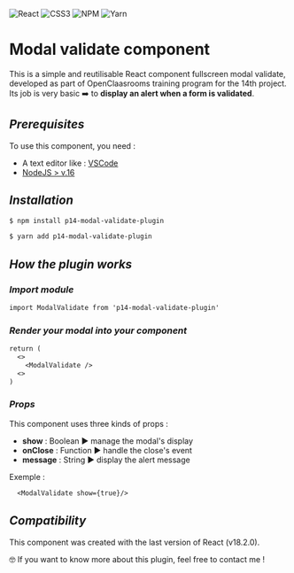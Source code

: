 ![React](https://img.shields.io/badge/react-%2320232a.svg?style=for-the-badge&logo=react&logoColor=%2361DAFB)
![CSS3](https://img.shields.io/badge/css3-%231572B6.svg?style=for-the-badge&logo=css3&logoColor=white)
![NPM](https://img.shields.io/badge/NPM-%23000000.svg?style=for-the-badge&logo=npm&logoColor=white)
![Yarn](https://img.shields.io/badge/yarn-%232C8EBB.svg?style=for-the-badge&logo=yarn&logoColor=white)

# **Modal validate component**

This is a simple and reutilisable React component fullscreen modal validate, developed as part of OpenClaasrooms training program for the 14th project. <br> Its job is very basic ➡️ to **display an alert when a form is validated**.

## **_Prerequisites_**

To use this component, you need : 
* A text editor like : [VSCode](https://code.visualstudio.com/)
* [NodeJS > v.16](https://img.shields.io/badge/node.js-6DA55F?style=for-the-badge&logo=node.js&logoColor=white)

## **_Installation_**

```diff
$ npm install p14-modal-validate-plugin
```
```diff
$ yarn add p14-modal-validate-plugin
```

## **_How the plugin works_**

### **_Import module_**

```diff
import ModalValidate from 'p14-modal-validate-plugin'
```

### **_Render your modal into your component_**

```diff
return (  
  <>
    <ModalValidate />
  <>
)
```

### **_Props_**
This component uses three kinds of props :
* **show**  : Boolean ▶️ manage the modal's display
* **onClose** : Function ▶️ handle the close's event
* **message** : String ▶️ display the alert message

Exemple : 
```diff
  <ModalValidate show={true}/>
```
## **_Compatibility_**

This component was created with the last version of React (v18.2.0).

🤓 If you want to know more about this plugin, feel free to contact me !